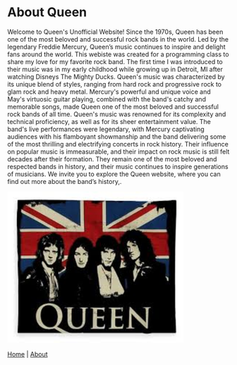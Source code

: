   <head>
  </head>
  <body>
    <h1>About Queen</h1>
    <p> Welcome to Queen's Unofficial Website! Since the 1970s, Queen has been one of the most beloved and successful rock bands in the world. Led by the legendary Freddie Mercury, Queen’s music continues to inspire and delight fans around the world. This webiste was created for a programming class to share my love for my favorite rock band. The first time I was introduced to their music was in my early childhood while growing up in Detroit, MI after watching Disneys The Mighty Ducks. Queen's music was characterized by its unique blend of styles, ranging from hard rock and progressive rock to glam rock and heavy metal. Mercury's powerful and unique voice and May's virtuosic guitar playing, combined with the band's catchy and memorable songs, made Queen one of the most beloved and successful rock bands of all time. Queen's music was renowned for its complexity and technical proficiency, as well as for its sheer entertainment value. The band's live performances were legendary, with Mercury captivating audiences with his flamboyant showmanship and the band delivering some of the most thrilling and electrifying concerts in rock history. Their influence on popular music is immeasurable, and their impact on rock music is still felt decades after their formation. They remain one of the most beloved and respected bands in history, and their music continues to inspire generations of musicians. We invite you to explore the Queen website, where you can find out more about the band’s history,.</p>
  
  <img src="queen7.jfif" width="400">

  <a href="index.html">Home</a> | <a href="about.html">About</a>
</body>


</html>
 
 
